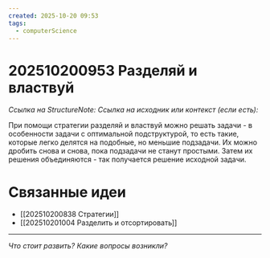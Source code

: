 ```yaml
---
created: 2025-10-20 09:53
tags:
  - computerScience
---
```

# 202510200953 Разделяй и властвуй

*Ссылка на StructureNote:*
*Ссылка на исходник или контекст (если есть):* 

При помощи стратегии разделяй и властвуй можно решать задачи - в особенности задачи с оптимальной подструктурой, то есть такие, которые легко делятся на подобные, но меньшие подзадачи. Их можно дробить снова и снова, пока подзадачи не станут простыми. Затем их решения объединяются - так получается решение исходной задачи.

# Связанные идеи

- [[202510200838 Стратегии]]
- [[202510201004 Разделить и отсортировать]] 
---

*Что стоит развить? Какие вопросы возникли?*
